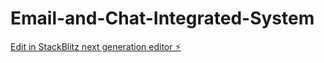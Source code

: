 # Email-and-Chat-Integrated-System

[Edit in StackBlitz next generation editor ⚡️](https://stackblitz.com/~/github.com/Amberh2616/Email-and-Chat-Integrated-System)
